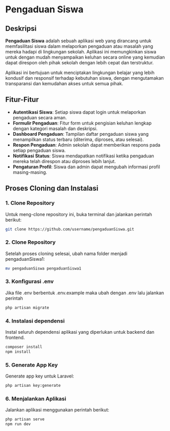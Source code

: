 # Pengaduan Siswa

## Deskripsi
**Pengaduan Siswa** adalah sebuah aplikasi web yang dirancang untuk memfasilitasi siswa dalam melaporkan pengaduan atau masalah yang mereka hadapi di lingkungan sekolah. Aplikasi ini memungkinkan siswa untuk dengan mudah menyampaikan keluhan secara online yang kemudian dapat direspon oleh pihak sekolah dengan lebih cepat dan terstruktur.

Aplikasi ini bertujuan untuk menciptakan lingkungan belajar yang lebih kondusif dan responsif terhadap kebutuhan siswa, dengan mengutamakan transparansi dan kemudahan akses untuk semua pihak.

## Fitur-Fitur
- **Autentikasi Siswa**: Setiap siswa dapat login untuk melaporkan pengaduan secara aman.
- **Formulir Pengaduan**: Fitur form untuk pengisian keluhan lengkap dengan kategori masalah dan deskripsi.
- **Dashboard Pengaduan**: Tampilan daftar pengaduan siswa yang menampilkan status terbaru (diterima, diproses, atau selesai).
- **Respon Pengaduan**: Admin sekolah dapat memberikan respons pada setiap pengaduan siswa.
- **Notifikasi Status**: Siswa mendapatkan notifikasi ketika pengaduan mereka telah direspon atau diproses lebih lanjut.
- **Pengaturan Profil**: Siswa dan admin dapat mengubah informasi profil masing-masing.

## Proses Cloning dan Instalasi

### 1. Clone Repository
Untuk meng-clone repository ini, buka terminal dan jalankan perintah berikut:

```bash
git clone https://github.com/username/pengaduanSiswa.git
```
### 2. Clone Repository
Setelah proses cloning selesai, ubah nama folder menjadi pengaduanSiswa1:
```bash
mv pengaduanSiswa pengaduanSiswa1
```
### 3. Konfigurasi .env
Jika file .env berbentuk .env.example maka ubah dengan .env lalu jalankan perintah
```bash
php artisan migrate
```
### 4. Instalasi dependensi
Instal seluruh dependensi aplikasi yang diperlukan untuk backend dan frontend.
```bash
composer install
npm install
```
### 5. Generate App Key
Generate app key untuk Laravel:
```bash
php artisan key:generate
```
### 6. Menjalankan Aplikasi
Jalankan aplikasi menggunakan perintah berikut:
```bash
php artisan serve
npm run dev
```
